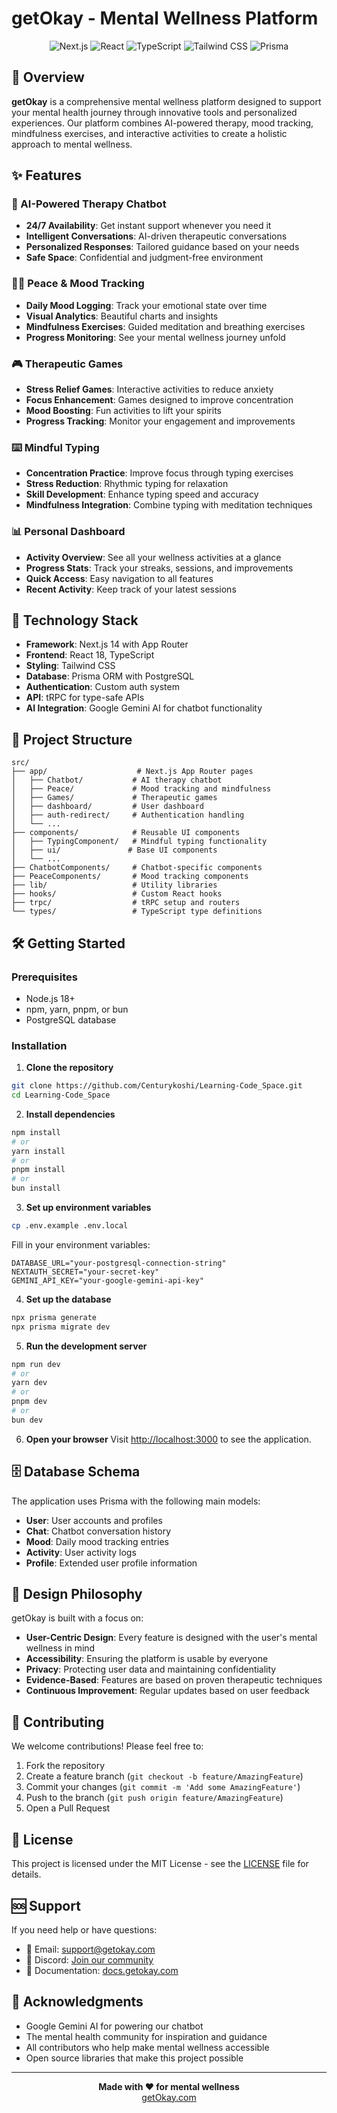 # getOkay - Mental Wellness Platform

<div align="center">
  <img src="https://img.shields.io/badge/Next.js-14.0-black" alt="Next.js" />
  <img src="https://img.shields.io/badge/React-18.0-blue" alt="React" />
  <img src="https://img.shields.io/badge/TypeScript-5.0-blue" alt="TypeScript" />
  <img src="https://img.shields.io/badge/Tailwind%20CSS-3.0-38B2AC" alt="Tailwind CSS" />
  <img src="https://img.shields.io/badge/Prisma-5.0-2D3748" alt="Prisma" />
</div>

## 🌟 Overview

**getOkay** is a comprehensive mental wellness platform designed to support your mental health journey through innovative tools and personalized experiences. Our platform combines AI-powered therapy, mood tracking, mindfulness exercises, and interactive activities to create a holistic approach to mental wellness.

## ✨ Features

### 🤖 AI-Powered Therapy Chatbot
- **24/7 Availability**: Get instant support whenever you need it
- **Intelligent Conversations**: AI-driven therapeutic conversations
- **Personalized Responses**: Tailored guidance based on your needs
- **Safe Space**: Confidential and judgment-free environment

### 🧘‍♀️ Peace & Mood Tracking
- **Daily Mood Logging**: Track your emotional state over time
- **Visual Analytics**: Beautiful charts and insights
- **Mindfulness Exercises**: Guided meditation and breathing exercises
- **Progress Monitoring**: See your mental wellness journey unfold

### 🎮 Therapeutic Games
- **Stress Relief Games**: Interactive activities to reduce anxiety
- **Focus Enhancement**: Games designed to improve concentration
- **Mood Boosting**: Fun activities to lift your spirits
- **Progress Tracking**: Monitor your engagement and improvements

### ⌨️ Mindful Typing
- **Concentration Practice**: Improve focus through typing exercises
- **Stress Reduction**: Rhythmic typing for relaxation
- **Skill Development**: Enhance typing speed and accuracy
- **Mindfulness Integration**: Combine typing with meditation techniques

### 📊 Personal Dashboard
- **Activity Overview**: See all your wellness activities at a glance
- **Progress Stats**: Track your streaks, sessions, and improvements
- **Quick Access**: Easy navigation to all features
- **Recent Activity**: Keep track of your latest sessions

## 🚀 Technology Stack

- **Framework**: Next.js 14 with App Router
- **Frontend**: React 18, TypeScript
- **Styling**: Tailwind CSS
- **Database**: Prisma ORM with PostgreSQL
- **Authentication**: Custom auth system
- **API**: tRPC for type-safe APIs
- **AI Integration**: Google Gemini AI for chatbot functionality

## 📱 Project Structure

```
src/
├── app/                    # Next.js App Router pages
│   ├── Chatbot/           # AI therapy chatbot
│   ├── Peace/             # Mood tracking and mindfulness
│   ├── Games/             # Therapeutic games
│   ├── dashboard/         # User dashboard
│   ├── auth-redirect/     # Authentication handling
│   └── ...
├── components/            # Reusable UI components
│   ├── TypingComponent/   # Mindful typing functionality
│   ├── ui/               # Base UI components
│   └── ...
├── ChatbotComponents/     # Chatbot-specific components
├── PeaceComponents/       # Mood tracking components
├── lib/                   # Utility libraries
├── hooks/                 # Custom React hooks
├── trpc/                  # tRPC setup and routers
└── types/                 # TypeScript type definitions
```

## 🛠️ Getting Started

### Prerequisites

- Node.js 18+ 
- npm, yarn, pnpm, or bun
- PostgreSQL database

### Installation

1. **Clone the repository**
```bash
git clone https://github.com/Centurykoshi/Learning-Code_Space.git
cd Learning-Code_Space
```

2. **Install dependencies**
```bash
npm install
# or
yarn install
# or
pnpm install
# or
bun install
```

3. **Set up environment variables**
```bash
cp .env.example .env.local
```

Fill in your environment variables:
```env
DATABASE_URL="your-postgresql-connection-string"
NEXTAUTH_SECRET="your-secret-key"
GEMINI_API_KEY="your-google-gemini-api-key"
```

4. **Set up the database**
```bash
npx prisma generate
npx prisma migrate dev
```

5. **Run the development server**
```bash
npm run dev
# or
yarn dev
# or
pnpm dev
# or
bun dev
```

6. **Open your browser**
Visit [http://localhost:3000](http://localhost:3000) to see the application.

## 🗄️ Database Schema

The application uses Prisma with the following main models:
- **User**: User accounts and profiles
- **Chat**: Chatbot conversation history
- **Mood**: Daily mood tracking entries
- **Activity**: User activity logs
- **Profile**: Extended user profile information

## 🎨 Design Philosophy

getOkay is built with a focus on:
- **User-Centric Design**: Every feature is designed with the user's mental wellness in mind
- **Accessibility**: Ensuring the platform is usable by everyone
- **Privacy**: Protecting user data and maintaining confidentiality
- **Evidence-Based**: Features are based on proven therapeutic techniques
- **Continuous Improvement**: Regular updates based on user feedback

## 🤝 Contributing

We welcome contributions! Please feel free to:
1. Fork the repository
2. Create a feature branch (`git checkout -b feature/AmazingFeature`)
3. Commit your changes (`git commit -m 'Add some AmazingFeature'`)
4. Push to the branch (`git push origin feature/AmazingFeature`)
5. Open a Pull Request

## 📄 License

This project is licensed under the MIT License - see the [LICENSE](LICENSE) file for details.

## 🆘 Support

If you need help or have questions:
- 📧 Email: support@getokay.com
- 💬 Discord: [Join our community](https://discord.gg/getokay)
- 📖 Documentation: [docs.getokay.com](https://docs.getokay.com)

## 🙏 Acknowledgments

- Google Gemini AI for powering our chatbot
- The mental health community for inspiration and guidance
- All contributors who help make mental wellness accessible
- Open source libraries that make this project possible

---

<div align="center">
  <strong>Made with ❤️ for mental wellness</strong>
  <br />
  <a href="https://getokay.com">getOkay.com</a>
</div>
